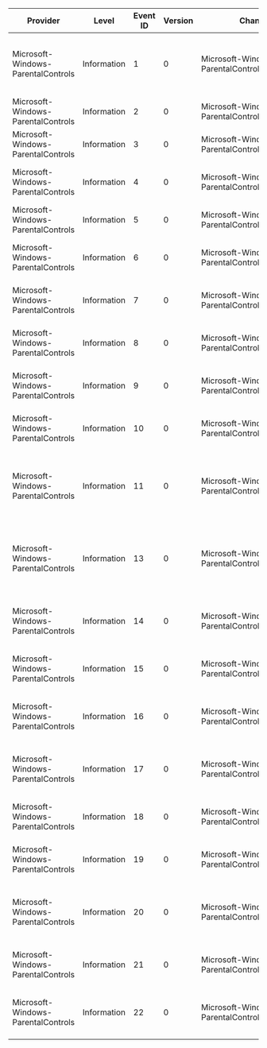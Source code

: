 Provider                            |  Level        |  Event ID  |  Version  |  Channel                                         |  Task                  |  Opcode  |  Keyword         |  Message
------------------------------------|---------------|------------|-----------|--------------------------------------------------|------------------------|----------|------------------|----------------------------------------------------------------------------------
Microsoft-Windows-ParentalControls  |  Information  |  1         |  0        |  Microsoft-Windows-ParentalControls/Operational  |  SettingChange         |  Modify  |  WPC             |  A Setting changed inside the parental controls settings
Microsoft-Windows-ParentalControls  |  Information  |  2         |  0        |  Microsoft-Windows-ParentalControls/Operational  |  GameStart             |  Launch  |  WPC ThirdParty  |  Generated when a game is run
Microsoft-Windows-ParentalControls  |  Information  |  3         |  0        |  Microsoft-Windows-ParentalControls/Operational  |  UrlVisit              |  Web     |  WPC             |  Generated when a URL is visited
Microsoft-Windows-ParentalControls  |  Information  |  4         |  0        |  Microsoft-Windows-ParentalControls/Operational  |  EmailReceived         |  Launch  |  WPC ThirdParty  |  Generated when an email is received
Microsoft-Windows-ParentalControls  |  Information  |  5         |  0        |  Microsoft-Windows-ParentalControls/Operational  |  EmailSent             |  Launch  |  WPC ThirdParty  |  Generated when an email is sent
Microsoft-Windows-ParentalControls  |  Information  |  6         |  0        |  Microsoft-Windows-ParentalControls/Operational  |  MediaPlayback         |  Launch  |  WPC ThirdParty  |  Generated when some media is played
Microsoft-Windows-ParentalControls  |  Information  |  7         |  0        |  Microsoft-Windows-ParentalControls/Operational  |  IMInvitation          |  Launch  |  WPC ThirdParty  |  Generated when an IM invitiation is sent
Microsoft-Windows-ParentalControls  |  Information  |  8         |  0        |  Microsoft-Windows-ParentalControls/Operational  |  IMJoin                |  Launch  |  WPC ThirdParty  |  Generated when a user joins an IM conversation
Microsoft-Windows-ParentalControls  |  Information  |  9         |  0        |  Microsoft-Windows-ParentalControls/Operational  |  IMLeave               |  Launch  |  WPC ThirdParty  |  Generated when a user leaves an IM conversation
Microsoft-Windows-ParentalControls  |  Information  |  10        |  0        |  Microsoft-Windows-ParentalControls/Operational  |  FileDownload          |  Web     |  WPC ThirdParty  |  Generated when a user downloads a file
Microsoft-Windows-ParentalControls  |  Information  |  11        |  0        |  Microsoft-Windows-ParentalControls/Operational  |  IMFeature             |  Launch  |  WPC ThirdParty  |  Generated when one of the IM features is used, like web chat, audio
Microsoft-Windows-ParentalControls  |  Information  |  13        |  0        |  Microsoft-Windows-ParentalControls/Operational  |  Custom                |  System  |  WPC ThirdParty  |  Generated by external applications that want to log parental control information
Microsoft-Windows-ParentalControls  |  Information  |  14        |  0        |  Microsoft-Windows-ParentalControls/Operational  |  EmailContact          |  Launch  |  WPC ThirdParty  |  Generated when an email contact is changed
Microsoft-Windows-ParentalControls  |  Information  |  15        |  0        |  Microsoft-Windows-ParentalControls/Operational  |  IMContact             |  Launch  |  WPC ThirdParty  |  Generated when an IM contact is changed
Microsoft-Windows-ParentalControls  |  Information  |  16        |  0        |  Microsoft-Windows-ParentalControls/Operational  |  Application Blocked   |  Launch  |  WPC             |  Generated when an application is blocked from running
Microsoft-Windows-ParentalControls  |  Information  |  17        |  0        |  Microsoft-Windows-ParentalControls/Operational  |  Application Override  |  Launch  |  WPC             |  Generated when an application override is requested
Microsoft-Windows-ParentalControls  |  Information  |  18        |  0        |  Microsoft-Windows-ParentalControls/Operational  |  WebOverride           |  Launch  |  WPC             |  Generated when a URL override is requested
Microsoft-Windows-ParentalControls  |  Information  |  19        |  0        |  Microsoft-Windows-ParentalControls/Operational  |  WebsiteVisit          |  Web     |  WPC             |  Generated when a website is visited
Microsoft-Windows-ParentalControls  |  Information  |  20        |  0        |  Microsoft-Windows-ParentalControls/Operational  |  Application           |  Launch  |  WPC             |  Generated when an application is started, stopped or blocked
Microsoft-Windows-ParentalControls  |  Information  |  21        |  0        |  Microsoft-Windows-ParentalControls/Operational  |  ComputerUsage         |  System  |  WPC             |  Generated when the computer is used
Microsoft-Windows-ParentalControls  |  Information  |  22        |  0        |  Microsoft-Windows-ParentalControls/Operational  |  ContentUsage          |  System  |  WPC             |  Generated when content is used or blocked
